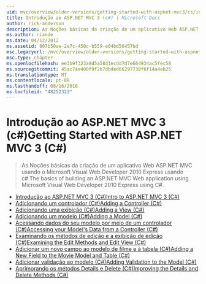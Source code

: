 ```yaml
---
uid: mvc/overview/older-versions/getting-started-with-aspnet-mvc3/cs/index
title: Introdução ao ASP.NET MVC 3 (c#) | Microsoft Docs
author: rick-anderson
description: As Noções básicas da criação de um aplicativo Web ASP.NET MVC usando o Microsoft Visual Web Developer 2010 Express usando c#.
ms.author: riande
ms.date: 04/12/2012
ms.assetid: 807b50ae-2e7c-450c-b559-e04bd56457bd
msc.legacyurl: /mvc/overview/older-versions/getting-started-with-aspnet-mvc3/cs
msc.type: chapter
ms.openlocfilehash: ee3b9f323a8d5a58d1ecdd7d7e664934ac5fec58
ms.sourcegitcommit: 45ac74e400f9f2b7dbded66297730f6f14a4eb25
ms.translationtype: MT
ms.contentlocale: pt-BR
ms.lasthandoff: 08/16/2018
ms.locfileid: "48252323"
---
```

<a name="getting-started-with-aspnet-mvc-3-c"></a><span data-ttu-id="15af3-103">Introdução ao ASP.NET MVC 3 (c#)</span><span class="sxs-lookup"><span data-stu-id="15af3-103">Getting Started with ASP.NET MVC 3 (C#)</span></span>
====================
> <span data-ttu-id="15af3-104">As Noções básicas da criação de um aplicativo Web ASP.NET MVC usando o Microsoft Visual Web Developer 2010 Express usando c#.</span><span class="sxs-lookup"><span data-stu-id="15af3-104">The basics of building an ASP.NET MVC Web application using Microsoft Visual Web Developer 2010 Express using C#.</span></span>


- [<span data-ttu-id="15af3-105">Introdução ao ASP.NET MVC 3 (C#)</span><span class="sxs-lookup"><span data-stu-id="15af3-105">Intro to ASP.NET MVC 3 (C#)</span></span>](intro-to-aspnet-mvc-3.md)
- [<span data-ttu-id="15af3-106">Adicionando um controlador (C#)</span><span class="sxs-lookup"><span data-stu-id="15af3-106">Adding a Controller (C#)</span></span>](adding-a-controller.md)
- [<span data-ttu-id="15af3-107">Adicionando uma exibição (C#)</span><span class="sxs-lookup"><span data-stu-id="15af3-107">Adding a View (C#)</span></span>](adding-a-view.md)
- [<span data-ttu-id="15af3-108">Adicionando um modelo (C#)</span><span class="sxs-lookup"><span data-stu-id="15af3-108">Adding a Model (C#)</span></span>](adding-a-model.md)
- [<span data-ttu-id="15af3-109">Acessando dados do seu modelo por meio de um controlador (C#)</span><span class="sxs-lookup"><span data-stu-id="15af3-109">Accessing your Model's Data from a Controller (C#)</span></span>](accessing-your-models-data-from-a-controller.md)
- [<span data-ttu-id="15af3-110">Examinando os métodos de edição e a exibição de edição (C#)</span><span class="sxs-lookup"><span data-stu-id="15af3-110">Examining the Edit Methods and Edit View (C#)</span></span>](examining-the-edit-methods-and-edit-view.md)
- [<span data-ttu-id="15af3-111">Adicionar um novo campo ao modelo de filme e à tabela (C#)</span><span class="sxs-lookup"><span data-stu-id="15af3-111">Adding a New Field to the Movie Model and Table (C#)</span></span>](adding-a-new-field.md)
- [<span data-ttu-id="15af3-112">Adicionar validação ao modelo (C#)</span><span class="sxs-lookup"><span data-stu-id="15af3-112">Adding Validation to the Model (C#)</span></span>](adding-validation-to-the-model.md)
- [<span data-ttu-id="15af3-113">Aprimorando os métodos Details e Delete (C#)</span><span class="sxs-lookup"><span data-stu-id="15af3-113">Improving the Details and Delete Methods (C#)</span></span>](improving-the-details-and-delete-methods.md)
